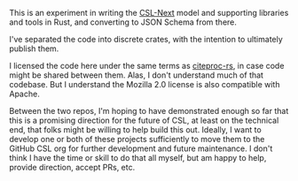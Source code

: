 
This is an experiment in writing the [CSL-Next](https://github.com/bdarcus/csl-next) model and supporting libraries and tools in Rust, and converting to JSON Schema from there.

I've separated the code into discrete crates, with the intention to ultimately publish them.

I licensed the code here under the same terms as [citeproc-rs](https://github.com/zotero/citeproc-rs), in case code might be shared between them. 
Alas, I don't understand much of that codebase. 
But I understand the Mozilla 2.0 license is also compatible with Apache.

Between the two repos, I'm hoping to have demonstrated enough so far that this is a promising direction for the future of CSL, at least on the technical end, that folks might be willing to help build this out. 
Ideally, I want to develop one or both of these projects sufficiently to move them to the GitHub CSL org for further development and future maintenance. 
I don't think I have the time or skill to do that all myself, but am happy to help, provide direction, accept PRs, etc.
